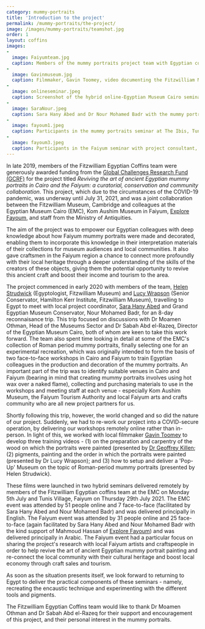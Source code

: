 ```yaml
---
category: mummy-portraits
title: 'Introduction to the project'
permalink: /mummy-portraits/the-project/
image: /images/mummy-portraits/teamshot.jpg
order: 1
layout: coffins
images:
-
  image: Faiyumteam.jpg
  caption: Members of the mummy portraits project team with Egyptian colleagues in Faiyum, 2019.
-
  image: Gavinmuseum.jpg
  caption: Filmmaker, Gavin Toomey, video documenting the Fitzwilliam Museum's collection of Faiyum mummy portraits.
-
  image: onlineseminar.jpeg
  caption: Screenshot of the hybrid online-Egyptian Museum Cairo seminar which took place on 5th July, 2021.
-
  image: SaraNour.jpeg
  caption: Sara Hany Abed and Dr Nour Mohamed Badr with the mummy portrait of Demos in the EMC.
-
  image: fayoum1.jpeg
  caption: Participants in the mummy portraits seminar at The Ibis, Tunis Village, Faiyum, 29th July 2021.
-
  image: fayoum3.jpeg
  caption: Participants in the Faiyum seminar with project consultant, Dr Nour Mohamed Badr, translating the presentations live into Arabic.
---
```


In late 2019, members of the Fitzwilliam Egyptian Coffins team were generously awarded funding from the [Global Challenges Research Fund (GCRF)](https://esrc.ukri.org/research/international-research/global-challenges-research-fund-gcrf/) for the project titled *Reviving the art of ancient Egyptian mummy portraits in Cairo and the Faiyum: a curatorial, conservation and community collaboration*. This project, which due to the circumstances of the COVID-19 pandemic, was underway until July 31, 2021, and was a joint collaboration between the Fitzwilliam Museum, Cambridge and colleagues at the Egyptian Museum Cairo (EMC), Kom Aushim Museum in Faiyum, [Explore Fayoum](https://fayoumegypt.com/), and staff from the Ministry of Antiquities.

The aim of the project was to empower our Egyptian colleagues with deep knowledge about how Faiyum mummy portraits were made and decorated, enabling them to incorporate this knowledge in their interpretation materials of their collections for museum audiences and local communities. It also gave craftsmen in the Faiyum region a chance to connect more profoundly with their local heritage through a deeper understanding of the skills of the creators of these objects, giving them the potential opportunity to revive this ancient craft and boost their income and tourism to the area.

The project commenced in early 2020 with members of the team, [Helen Strudwick](https://egyptiancoffins.org/team/helen-strudwick/) (Egyptologist, Fitzwilliam Museum) and [Lucy Wrapson](https://egyptiancoffins.org/team/lucy-wrapson/) (Senior Conservator, Hamilton Kerr Institute, Fitzwilliam Museum), travelling to Egypt to meet with local project coordinator, [Sara Hany Abed](https://egyptiancoffins.org/team/sara-hany-abed/) and Grand Egyptian Museum Conservator, Nour Mohamed Badr, for an 8-day reconnaisance trip. This trip focused on discussions with Dr Moamen Othman, Head of the Museums Sector and Dr Sabah Abd el-Razeq, Director of the Egyptian Museum Cairo, both of whom are keen to take this work forward. The team also spent time looking in detail at some of the EMC's collection of Roman period mummy portraits, finally selecting one for an experimental recreation, which was originally intended to form the basis of two face-to-face workshops in Cairo and Faiyum to train Egyptian colleagues in the production and decoration of the mummy portraits. An important part of the trip was to identify suitable venues in Cairo and Faiyum (bearing in mind that creating mummy portraits involves using hot wax over a naked flame), collecting and purchasing materials to use in the workshops and meeting staff at each venue - especially Kom Aushim Museum, the Faiyum Tourism Authority and local Faiyum arts and crafts community who are all new project partners for us. 

Shortly following this trip, however, the world changed and so did the nature of our project. Suddenly, we had to re-work our project into a COVID-secure operation, by delivering our workshops remotely online rather than in-person. In light of this, we worked with local filmmaker [Gavin Toomey](https://www.gavintoomey.com/) to develop three training videos - (1) on the preparation and carpentry of the wood on which the portraits were painted (presented by [Dr Geoffrey Killen](https://egyptiancoffins.org/team/geoff-killen/); (2) pigments, painting and the order in which the portraits were painted (presented by Dr Lucy Wrapson); and (3) how to setup and deliver a 'Pop-Up' Museum on the topic of Roman-period mummy portraits (presented by Helen Strudwick).

These films were launched in two hybrid seminars delivered remotely by members of the Fitzwilliam Egyptian coffins team at the EMC on Monday 5th July and Tunis Village, Faiyum on Thursday 29th July 2021. The EMC event was attended by 51 people online and 7 face-to-face (facilitated by Sara Hany Abed and Nour Mohamed Badr) and was delivered principally in English. The Faiyum event was attended by 31 people online and 25 face-to-face (again facilitated by Sara Hany Abed and Nour Mohamed Badr with the kind support of Mahmoud Hassan of [Explore Fayoum](https://fayoumegypt.com/)) and was delivered principally in Arabic. The Faiyum event had a particular focus on sharing the project's research with local Faiyum artists and craftspeople in order to help revive the art of ancient Egyptian mummy portrait painting and re-connect the local community with their cultural heritage and boost local economy through craft sales and tourism. 

As soon as the situation presents itself, we look forward to returning to Egypt to deliver the practical components of these seminars - namely, recreating the encaustic technique and experimenting with the different tools and pigments. 

The Fitzwilliam Egyptian Coffins team would like to thank Dr Moamen Othman and Dr Sabah Abd el-Razeq for their support and encouragement of this project, and their personal interest in the mummy portraits. 

